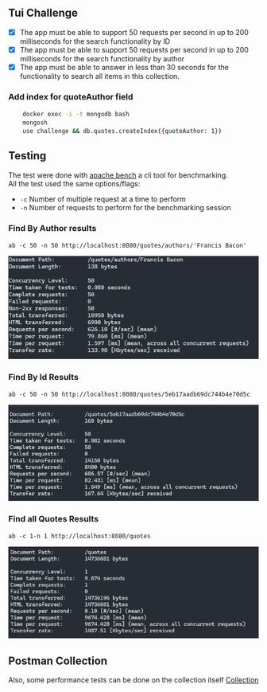 ## Tui Challenge

- [x] The app must be able to support 50 requests per second in up to 200 milliseconds for the search functionality by ID
- [x] The app must be able to support 50 requests per second in up to 200 milliseconds for the search functionality by author
- [x] The app must be able to answer in less than 30 seconds for the functionality to search all items in this collection.

### Add index for quoteAuthor field
```bash
    docker exec -i -t mongodb bash
    mongosh 
    use challenge && db.quotes.createIndex({quoteAuthor: 1})
```

## Testing

The test were done with [apache bench](https://httpd.apache.org/docs/2.4/programs/ab.html) a cli tool for benchmarking.<br>
All the test used the same options/flags:
- `-c` Number of multiple request at a time to perform
- `-n` Number of requests to perform for the benchmarking session

### Find By Author results
```
ab -c 50 -n 50 http://localhost:8080/quotes/authors/'Francis Bacon'
```
![first_request_by_author](results/first_request_by_author.png)

### Find By Id Results
```
ab -c 50 -n 50 http://localhost:8080/quotes/5eb17aadb69dc744b4e70d5c
```
![first_request_by_id](results/first_request_by_id.png)

### Find all Quotes Results
```
ab -c 1-n 1 http://localhost:8080/quotes
```
![first_request_all_quotes](results/first_request_all_quotes.png)

## Postman Collection
Also, some performance tests can be done on the collection itself
[Collection](Meta%20coding%20challenge.postman_collection.json)
